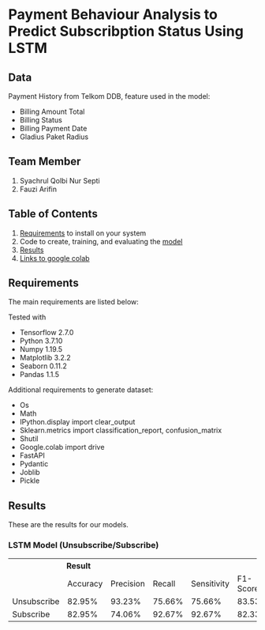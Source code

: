 # Payment Behaviour Analysis to Predict Subscribption Status Using LSTM

## Data
Payment History from Telkom DDB, feature used in the model:
* Billing Amount Total
* Billing Status
* Billing Payment Date
* Gladius Paket Radius

## Team Member
1. Syachrul Qolbi Nur Septi
2. Fauzi Arifin

## Table of Contents
1. [Requirements](#requirements) to install on your system
2. Code to create, training, and evaluating the [model](Behaviour_Payment.ipynb)
3. [Results](#results)
4. [Links to google colab](https://colab.research.google.com/drive/1pUasmKKcQWSiSrb4o4oES9xgbO1se5py?authuser=2#scrollTo=v0719deFT8yn)

## Requirements

The main requirements are listed below:

Tested with 
* Tensorflow 2.7.0
* Python 3.7.10
* Numpy 1.19.5
* Matplotlib 3.2.2
* Seaborn 0.11.2
* Pandas 1.1.5

Additional requirements to generate dataset:

* Os
* Math
* IPython.display import clear_output
* Sklearn.metrics import classification_report, confusion_matrix
* Shutil
* Google.colab import drive
* FastAPI
* Pydantic
* Joblib
* Pickle


## Results
These are the results for our models.

### LSTM Model (Unsubscribe/Subscribe)
<div class="tg-wrap"><table class="tg">
  <tr>
    <th class="tg-14btt" colspan="3">Result</th>
  </tr>
  <tr>
    <td class="tg-7btt"></td>
    <td class="tg-7btt">Accuracy</td>
    <td class="tg-7btt">Precision</td>
    <td class="tg-7btt">Recall</td>
    <td class="tg-7btt">Sensitivity</td>
    <td class="tg-7btt">F1-Score</td>
  </tr>
  <tr>
    <td class="tg-c3ow">Unsubscribe</td>
    <td class="tg-c3ow">82.95%</td>
    <td class="tg-c3ow">93.23%</td>
    <td class="tg-c3ow">75.66%</td>
    <td class="tg-c3ow">75.66%</td>
    <td class="tg-c3ow">83.53%</td>
  </tr>
  <tr>
    <td class="tg-c3ow">Subscribe</td>
    <td class="tg-c3ow">82.95%</td>
    <td class="tg-c3ow">74.06%</td>
    <td class="tg-c3ow">92.67%</td>
    <td class="tg-c3ow">92.67%</td>
    <td class="tg-c3ow">82.33%</td>
  </tr>
</table></div>
